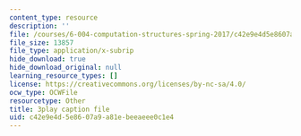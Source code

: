 ```yaml
---
content_type: resource
description: ''
file: /courses/6-004-computation-structures-spring-2017/c42e9e4d5e8607a9a81ebeeaeee0c1e4_R7U0Xezxo_0.srt
file_size: 13857
file_type: application/x-subrip
hide_download: true
hide_download_original: null
learning_resource_types: []
license: https://creativecommons.org/licenses/by-nc-sa/4.0/
ocw_type: OCWFile
resourcetype: Other
title: 3play caption file
uid: c42e9e4d-5e86-07a9-a81e-beeaeee0c1e4
---
```

